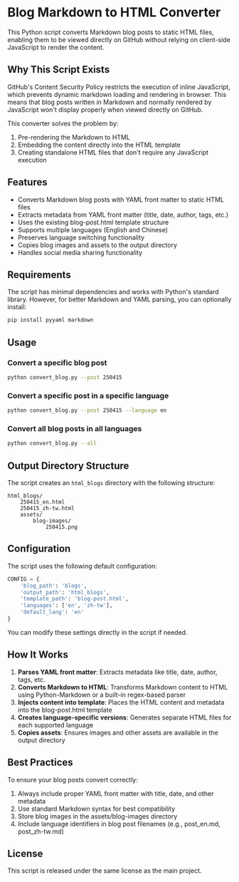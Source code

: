 # Blog Markdown to HTML Converter

This Python script converts Markdown blog posts to static HTML files, enabling them to be viewed directly on GitHub without relying on client-side JavaScript to render the content.

## Why This Script Exists

GitHub's Content Security Policy restricts the execution of inline JavaScript, which prevents dynamic markdown loading and rendering in browser. This means that blog posts written in Markdown and normally rendered by JavaScript won't display properly when viewed directly on GitHub.

This converter solves the problem by:
1. Pre-rendering the Markdown to HTML
2. Embedding the content directly into the HTML template
3. Creating standalone HTML files that don't require any JavaScript execution

## Features

- Converts Markdown blog posts with YAML front matter to static HTML files
- Extracts metadata from YAML front matter (title, date, author, tags, etc.)
- Uses the existing blog-post.html template structure
- Supports multiple languages (English and Chinese)
- Preserves language switching functionality
- Copies blog images and assets to the output directory
- Handles social media sharing functionality

## Requirements

The script has minimal dependencies and works with Python's standard library. However, for better Markdown and YAML parsing, you can optionally install:

```bash
pip install pyyaml markdown
```

## Usage

### Convert a specific blog post

```bash
python convert_blog.py --post 250415
```

### Convert a specific post in a specific language

```bash
python convert_blog.py --post 250415 --language en
```

### Convert all blog posts in all languages

```bash
python convert_blog.py --all
```

## Output Directory Structure

The script creates an `html_blogs` directory with the following structure:

```
html_blogs/
    250415_en.html
    250415_zh-tw.html
    assets/
        blog-images/
            250415.png
```

## Configuration

The script uses the following default configuration:

```python
CONFIG = {
    'blog_path': 'blogs',
    'output_path': 'html_blogs',
    'template_path': 'blog-post.html',
    'languages': ['en', 'zh-tw'],
    'default_lang': 'en'
}
```

You can modify these settings directly in the script if needed.

## How It Works

1. **Parses YAML front matter**: Extracts metadata like title, date, author, tags, etc.
2. **Converts Markdown to HTML**: Transforms Markdown content to HTML using Python-Markdown or a built-in regex-based parser
3. **Injects content into template**: Places the HTML content and metadata into the blog-post.html template
4. **Creates language-specific versions**: Generates separate HTML files for each supported language
5. **Copies assets**: Ensures images and other assets are available in the output directory

## Best Practices

To ensure your blog posts convert correctly:

1. Always include proper YAML front matter with title, date, and other metadata
2. Use standard Markdown syntax for best compatibility
3. Store blog images in the assets/blog-images directory
4. Include language identifiers in blog post filenames (e.g., post_en.md, post_zh-tw.md)

## License

This script is released under the same license as the main project.